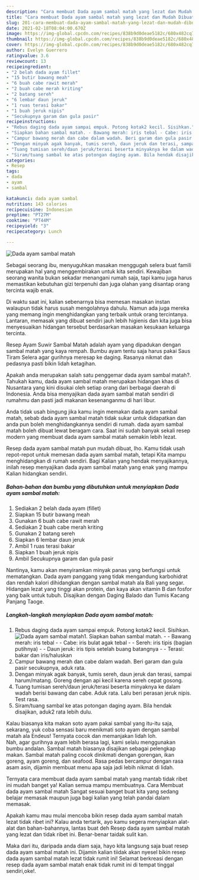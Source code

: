 ```yaml
---
description: "Cara membuat Dada ayam sambal matah yang lezat dan Mudah Dibuat"
title: "Cara membuat Dada ayam sambal matah yang lezat dan Mudah Dibuat"
slug: 201-cara-membuat-dada-ayam-sambal-matah-yang-lezat-dan-mudah-dibuat
date: 2021-02-18T08:04:00.670Z
image: https://img-global.cpcdn.com/recipes/838b9d0deae5182c/680x482cq70/dada-ayam-sambal-matah-foto-resep-utama.jpg
thumbnail: https://img-global.cpcdn.com/recipes/838b9d0deae5182c/680x482cq70/dada-ayam-sambal-matah-foto-resep-utama.jpg
cover: https://img-global.cpcdn.com/recipes/838b9d0deae5182c/680x482cq70/dada-ayam-sambal-matah-foto-resep-utama.jpg
author: Evelyn Guerrero
ratingvalue: 3.6
reviewcount: 13
recipeingredient:
- "2 belah dada ayam fillet"
- "15 butir bawang meah"
- "6 buah cabe rawit merah"
- "2 buah cabe merah kriting"
- "2 batang sereh"
- "6 lembar daun jeruk"
- "1 ruas terasi bakar"
- "1 buah jeruk nipis"
- "Secukupnya garam dan gula pasir"
recipeinstructions:
- "Rebus daging dada ayam sampai empuk. Potong kotak2 kecil. Sisihkan."
- "Siapkan bahan sambal matah. - Bawang merah: iris tebal - Cabe: iris bulat agak tebal - Sereh: iris tipis (bagian putihnya) - Daun jeruk: iris tipis setelah buang batangnya - Terasi: bakar dan iris/haluskan"
- "Campur bawang merah dan cabe dalam wadah. Beri garam dan gula pasir secukupnya, aduk rata."
- "Dengan minyak agak banyak, tumis sereh, daun jeruk dan terasi, sampai harum/matang. Goreng dengan api kecil karena sereh cepat gosong."
- "Tuang tumisan sereh/daun jeruk/terasi beserta minyaknya ke dalam wadah berisi bawang dan cabe. Aduk rata. Lalu beri perasan jeruk nipis. Test rasa."
- "Siram/tuang sambal ke atas potongan daging ayam. Bila hendak disajikan, aduk2 rata lebih dulu."
categories:
- Resep
tags:
- dada
- ayam
- sambal

katakunci: dada ayam sambal 
nutrition: 143 calories
recipecuisine: Indonesian
preptime: "PT27M"
cooktime: "PT44M"
recipeyield: "3"
recipecategory: Lunch

---
```



![Dada ayam sambal matah](https://img-global.cpcdn.com/recipes/838b9d0deae5182c/680x482cq70/dada-ayam-sambal-matah-foto-resep-utama.jpg)

Sebagai seorang ibu, menyuguhkan masakan menggugah selera buat famili merupakan hal yang menggembirakan untuk kita sendiri. Kewajiban seorang  wanita bukan sekadar menangani rumah saja, tapi kamu juga harus memastikan kebutuhan gizi terpenuhi dan juga olahan yang disantap orang tercinta wajib enak.

Di waktu  saat ini, kalian sebenarnya bisa memesan masakan instan walaupun tidak harus susah mengolahnya dahulu. Namun ada juga mereka yang memang ingin menghidangkan yang terbaik untuk orang tercintanya. Lantaran, memasak yang dibuat sendiri jauh lebih higienis dan kita juga bisa menyesuaikan hidangan tersebut berdasarkan masakan kesukaan keluarga tercinta. 

Resep Ayam Suwir Sambal Matah adalah ayam yang dipadukan dengan sambal matah yang kaya rempah. Bumbu ayam tentu saja harus pakai Saus Tiram Selera agar gurihnya meresap ke daging. Rasanya nikmat dan pedasnya pasti bikin lidah ketagihan.

Apakah anda merupakan salah satu penggemar dada ayam sambal matah?. Tahukah kamu, dada ayam sambal matah merupakan hidangan khas di Nusantara yang kini disukai oleh setiap orang dari berbagai daerah di Indonesia. Anda bisa menyajikan dada ayam sambal matah sendiri di rumahmu dan pasti jadi makanan kesenanganmu di hari libur.

Anda tidak usah bingung jika kamu ingin memakan dada ayam sambal matah, sebab dada ayam sambal matah tidak sukar untuk didapatkan dan anda pun boleh menghidangkannya sendiri di rumah. dada ayam sambal matah boleh dibuat lewat beragam cara. Saat ini sudah banyak sekali resep modern yang membuat dada ayam sambal matah semakin lebih lezat.

Resep dada ayam sambal matah pun mudah dibuat, lho. Kamu tidak usah repot-repot untuk memesan dada ayam sambal matah, tetapi Kita mampu menghidangkan di rumah sendiri. Bagi Kalian yang hendak menyajikannya, inilah resep menyajikan dada ayam sambal matah yang enak yang mampu Kalian hidangkan sendiri.

<!--inarticleads1-->

##### Bahan-bahan dan bumbu yang dibutuhkan untuk menyiapkan Dada ayam sambal matah:

1. Sediakan 2 belah dada ayam (fillet)
1. Siapkan 15 butir bawang meah
1. Gunakan 6 buah cabe rawit merah
1. Sediakan 2 buah cabe merah kriting
1. Gunakan 2 batang sereh
1. Siapkan 6 lembar daun jeruk
1. Ambil 1 ruas terasi bakar
1. Siapkan 1 buah jeruk nipis
1. Ambil Secukupnya garam dan gula pasir


Nantinya, kamu akan menyiramkan minyak panas yang berfungsi untuk mematangkan. Dada ayam panggang yang tidak mengandung karbohidrat dan rendah kalori dihidangkan dengan sambal matah ala Bali yang segar. Hidangan lezat yang tinggi akan protein, dan kaya akan vitamin B dan fosfor yang baik untuk tubuh. Disajikan dengan Daging Balado dan Tumis Kacang Panjang Taoge. 

<!--inarticleads2-->

##### Langkah-langkah menyiapkan Dada ayam sambal matah:

1. Rebus daging dada ayam sampai empuk. Potong kotak2 kecil. Sisihkan.
<img src="https://img-global.cpcdn.com/steps/d0c767ecb06735f6/160x128cq70/dada-ayam-sambal-matah-langkah-memasak-1-foto.jpg" alt="Dada ayam sambal matah">1. Siapkan bahan sambal matah. - - Bawang merah: iris tebal - - Cabe: iris bulat agak tebal - - Sereh: iris tipis (bagian putihnya) - - Daun jeruk: iris tipis setelah buang batangnya - - Terasi: bakar dan iris/haluskan
1. Campur bawang merah dan cabe dalam wadah. Beri garam dan gula pasir secukupnya, aduk rata.
1. Dengan minyak agak banyak, tumis sereh, daun jeruk dan terasi, sampai harum/matang. Goreng dengan api kecil karena sereh cepat gosong.
1. Tuang tumisan sereh/daun jeruk/terasi beserta minyaknya ke dalam wadah berisi bawang dan cabe. Aduk rata. Lalu beri perasan jeruk nipis. Test rasa.
1. Siram/tuang sambal ke atas potongan daging ayam. Bila hendak disajikan, aduk2 rata lebih dulu.


Kalau biasanya kita makan soto ayam pakai sambal yang itu-itu saja, sekarang, yuk coba sensasi baru menikmati soto ayam dengan sambal matah ala Endeus! Ternyata cocok dan memanjakan lidah loh. ⠀⠀⠀⠀⠀⠀ Nah, agar gurihnya ayam lebih berasa lagi, kami selalu menggunakan bumbu andalan. Sambal matah biasanya disajikan sebagai pelengkap makan. Sambal matah paling cocok dinikmati dengan gorengan, ikan goreng, ayam goreng, dan seafood. Rasa pedas bercampur dengan rasa asam asin, dijamin membuat menu apa saja jadi lebih nikmat di lidah. 

Ternyata cara membuat dada ayam sambal matah yang mantab tidak ribet ini mudah banget ya! Kalian semua mampu membuatnya. Cara Membuat dada ayam sambal matah Sangat sesuai banget buat kita yang sedang belajar memasak maupun juga bagi kalian yang telah pandai dalam memasak.

Apakah kamu mau mulai mencoba bikin resep dada ayam sambal matah lezat tidak ribet ini? Kalau anda tertarik, ayo kamu segera menyiapkan alat-alat dan bahan-bahannya, lantas buat deh Resep dada ayam sambal matah yang lezat dan tidak ribet ini. Benar-benar taidak sulit kan. 

Maka dari itu, daripada anda diam saja, hayo kita langsung saja buat resep dada ayam sambal matah ini. Dijamin kalian tiidak akan nyesel bikin resep dada ayam sambal matah lezat tidak rumit ini! Selamat berkreasi dengan resep dada ayam sambal matah enak tidak rumit ini di tempat tinggal sendiri,oke!.

